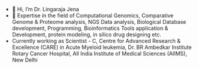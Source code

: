 - 👋 Hi, I’m Dr. Lingaraja Jena
- 👀 Expertise in the field of Computational Genomics, Comparative Genome & Proteome analysis, NGS Data analysis, Biological Database development, Programming, Bioinformatics Tools application & Development, protein modeling, in silico drug designing etc.
- Currently working as Scientist - C, Centre for Advanced Research & Excellence (CARE) in Acute Myeloid leukemia, Dr. BR Ambedkar Institute Rotary Cancer Hospital, All India Institute of Medical Sciences (AIIMS), New Delhi
<!---
lingaraja1983/lingaraja1983 is a ✨ special ✨ repository because its `README.md` (this file) appears on your GitHub profile.
You can click the Preview link to take a look at your changes.
--->
